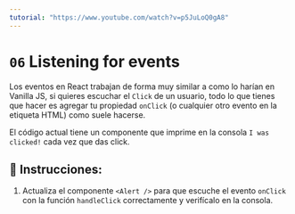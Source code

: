```yaml
---
tutorial: "https://www.youtube.com/watch?v=p5JuLoQ0gA8"
---
```


# `06` Listening for events

Los eventos en React trabajan de forma muy similar a como lo harían en Vanilla JS, si quieres escuchar el `Click` de un usuario, todo lo que tienes que hacer es agregar tu propiedad `onClick` (o cualquier otro evento en la etiqueta HTML) como suele hacerse.

El código actual tiene un componente que imprime en la consola `I was clicked!` cada vez que das click.

## 📝 Instrucciones:

1. Actualiza el componente `<Alert />` para que escuche el evento `onClick` con la función `handleClick` correctamente y verifícalo en la consola.


